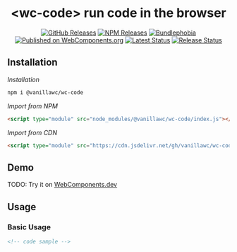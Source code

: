 <h1 align="center">&lt;wc-code&gt; run code in the browser</h1>

<div align="center">
  <a href="https://github.com/vanillawc/wc-code/releases"><img src="https://badgen.net/github/tag/vanillawc/wc-code" alt="GitHub Releases"></a>
  <a href="https://www.npmjs.com/package/@vanillawc/wc-code"><img src="https://badgen.net/npm/v/@vanillawc/wc-code" alt="NPM Releases"></a>
  <a href="https://bundlephobia.com/result?p=@vanillawc/wc-code"><img src="https://badgen.net/bundlephobia/minzip/@vanillawc/wc-code" alt="Bundlephobia"></a>
  <a href="https://www.webcomponents.org/element/@vanillawc/wc-code"><img src="https://img.shields.io/badge/webcomponents.org-published-blue.svg" alt="Published on WebComponents.org"></a>
  <a href="https://github.com/vanillawc/wc-code/actions"><img src="https://github.com/vanillawc/wc-code/workflows/Latest/badge.svg" alt="Latest Status"></a>
  <a href="https://github.com/vanillawc/wc-code/actions"><img src="https://github.com/vanillawc/wc-code/workflows/Release/badge.svg" alt="Release Status"></a>
</div>

## Installation

*Installation*
```sh
npm i @vanillawc/wc-code
```

*Import from NPM*
```html
<script type="module" src="node_modules/@vanillawc/wc-code/index.js"></script>
```

*Import from CDN*
```html
<script type="module" src="https://cdn.jsdelivr.net/gh/vanillawc/wc-code/index.js"></script>
```

## Demo

TODO: Try it on [WebComponents.dev]({{link}})


## Usage

<!--
Attributes

- title - the title that displays on the card
- type - the content type ()
-->

<!--
Properties

- title - the title that displays on the card
- type - the content type ()
-->

### Basic Usage

<!-- description -->

```html
<!-- code sample -->
```
